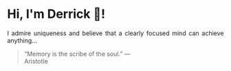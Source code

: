 # Hi, I'm Derrick 👋!
<p align="justify">I admire uniqueness and believe that a clearly focused mind can achieve anything...</p> 
<!-- #quote-start -->
<blockquote>&ldquo;Memory is the scribe of the soul.&rdquo; &mdash; <footer>Aristotle</footer></blockquote>
<!-- #quote-end -->

